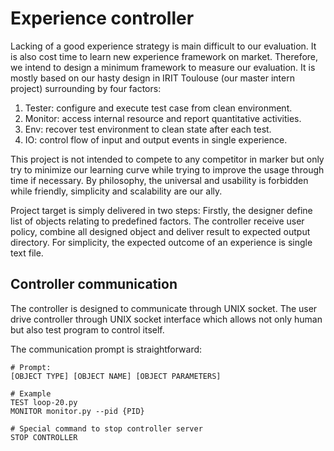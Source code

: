 # Experience controller

Lacking of a good experience strategy is main difficult to our evaluation.
It is also cost time to learn new experience framework on market.
Therefore, we intend to design a minimum framework to measure our evaluation.
It is mostly based on our hasty design in IRIT Toulouse (our master intern project)
surrounding by four factors:

1. Tester: configure and execute test case from clean environment.
2. Monitor: access internal resource and report quantitative activities.
3. Env: recover test environment to clean state after each test.
4. IO: control flow of input and output events in single experience.

This project is not intended to compete to any competitor in marker
but only try to minimize our learning curve
while trying to improve the usage through time if necessary.
By philosophy, the universal and usability is forbidden
while friendly, simplicity and scalability are our ally.

Project target is simply delivered in two steps:
Firstly, the designer define list of objects relating to predefined factors.
The controller receive user policy,
combine all designed object and deliver result to expected output directory.
For simplicity, the expected outcome of an experience is single text file.

## Controller communication

The controller is designed to communicate through UNIX socket.
The user drive controller through UNIX socket interface
which allows not only human but also test program to control itself.

The communication prompt is straightforward:
```
# Prompt:
[OBJECT TYPE] [OBJECT NAME] [OBJECT PARAMETERS]

# Example
TEST loop-20.py
MONITOR monitor.py --pid {PID}

# Special command to stop controller server
STOP CONTROLLER
```
